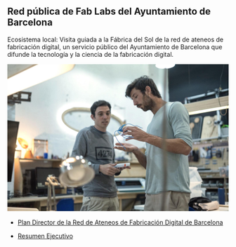 ## Red pública de Fab Labs del Ayuntamiento de Barcelona

Ecosistema local: Visita guiada a la Fábrica del Sol de la red de ateneos de fabricación digital, un servicio público del Ayuntamiento de Barcelona que difunde la tecnología y la ciencia de la fabricación digital.

![](assets/53038892138_8185a05033_o.jpg)

  - [Plan Director de la Red de Ateneos de Fabricación Digital de Barcelona](assets/220123_cast_Resum_Pla_director_XAF_Techfriendly.pdf)

  - [Resumen Ejecutivo](assets/presentacio_projecte_XAF_2023.pdf)

